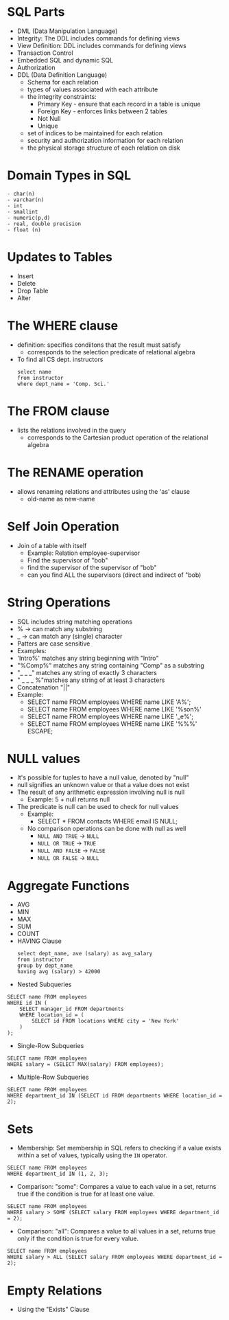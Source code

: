 # SQL Parts
- DML (Data Manipulation Language)
- Integrity: The DDL includes commands for defining views
- View Definition: DDL includes commands for defining views
- Transaction Control
- Embedded SQL and dynamic SQL
- Authorization
- DDL (Data Definition Language)
	- Schema for each relation
	- types of values associated with each attribute
	- the integrity constraints:
		- Primary Key - ensure that each record in a table is unique
		- Foreign Key - enforces links between 2 tables
		- Not Null
		- Unique
	- set of indices to be maintained for each relation
	- security and authorization information for each relation
	- the physical storage structure of each relation on disk
# Domain Types in SQL
	- char(n)
	- varchar(n)
	- int
	- smallint
	- numeric(p,d)
	- real, double precision
	- float (n)
# Updates to Tables
- Insert
- Delete
- Drop Table
- Alter
# The WHERE clause
- definition: specifies condiitons that the result must satisfy
	- corresponds to the selection predicate of relational algebra
- To find all CS dept. instructors
	```
	select name
	from instructor
	where dept_name = 'Comp. Sci.'
	```
# The FROM clause
- lists the relations involved in the query
	- corresponds to the Cartesian product operation of the relational algebra
# The RENAME operation
- allows renaming relations and attributes using the 'as' clause
	- old-name as new-name
# Self Join Operation
- Join of a table with itself
	- Example: Relation employee-supervisor
	- Find the supervisor of "bob"
	- find the supervisor of the supervisor of "bob"
	- can you find ALL the supervisors (direct and indirect of "bob)
# String Operations
- SQL includes string matching operations
- % -> can match any substring
- _ -> can match any (single) character
- Patters are case sensitive
- Examples:
- 'Intro%' matches any string beginning with "Intro"
- "%Comp%" matches any string containing "Comp" as a substring
- "_ _  _" matches any string of exactly 3 characters
- " _ _ _ %"matches any string of at least 3 characters
- Concatenation "||"
- Example:
	- SELECT name FROM employees WHERE name LIKE 'A%';
	- SELECT name FROM employees WHERE name LIKE '%son%'
	- SELECT name FROM employees WHERE name LIKE '_e%';
	- SELECT name FROM employees WHERE name LIKE '%\%%' ESCAPE;
# NULL values
- It's possible for tuples to have a null value, denoted by "null"
- null signifies an unknown value or that a value does not exist
- The result of any arithmetic expression involving null is null
	- Example: 5 + null returns null
- The predicate is null can be used to check for null values
	- Example:
		- SELECT * FROM contacts WHERE email IS NULL;
	- No comparison operations can be done with null as well
		- `NULL AND TRUE` → `NULL`
		- `NULL OR TRUE` → `TRUE`
		- `NULL AND FALSE` → `FALSE`
		- `NULL OR FALSE` → `NULL`
# Aggregate Functions
- AVG
- MIN
- MAX
- SUM
- COUNT
- HAVING Clause
	```
	select dept_name, ave (salary) as avg_salary
	from instructor
	group by dept_name
	having avg (salary) > 42000
	```
- Nested Subqueries
```
SELECT name FROM employees
WHERE id IN (
    SELECT manager_id FROM departments
    WHERE location_id = (
        SELECT id FROM locations WHERE city = 'New York'
    )
);
```
- Single-Row Subqueries
```
SELECT name FROM employees
WHERE salary = (SELECT MAX(salary) FROM employees);
```
- Multiple-Row Subqueries
```
SELECT name FROM employees
WHERE department_id IN (SELECT id FROM departments WHERE location_id = 2);
```
# Sets
- Membership: Set membership in SQL refers to checking if a value exists within a set of values, typically using the `IN` operator.
```
SELECT name FROM employees
WHERE department_id IN (1, 2, 3);
```
- Comparison: "some": Compares a value to each value in a set, returns true if the condition is true for at least one value.
```
SELECT name FROM employees
WHERE salary > SOME (SELECT salary FROM employees WHERE department_id = 2);
```
- Comparison: "all":  Compares a value to all values in a set, returns true only if the condition is true for every value.
```
SELECT name FROM employees
WHERE salary > ALL (SELECT salary FROM employees WHERE department_id = 2);
```
# Empty Relations
- Using the "Exists" Clause